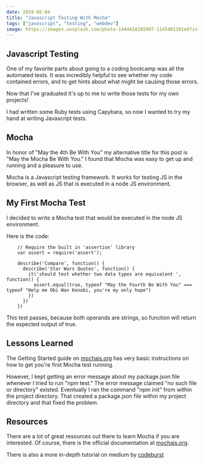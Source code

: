 ```yaml
---
date: 2019-05-04
title: "Javascript Testing With Mocha"
tags: ["javascript", "testing", "webdev"]
image: https://images.unsplash.com/photo-1444418185997-1145401101e0?ixlib=rb-1.2.1&ixid=eyJhcHBfaWQiOjEyMDd9&auto=format&fit=crop&w=1991&q=80
---
```


## Javascript Testing

One of my favorite parts about going to a coding bootcamp was all the automated tests. It was incredibly helpful to see whether my code contained errors, and to get hints about what might be causing those errors.

Now that I've graduated it's up to me to write those tests for my own projects!

I had written some Ruby tests using Capybara, so now I wanted to try my hand at writing Javascript tests.

## Mocha

In honor of "May the 4th Be With You" my alternative title for this post is "May the Mocha Be With You." I found that Mocha was easy to get up and running and a pleasure to use.

Mocha is a Javascript testing framework. It works for testing JS in the browser, as well as JS that is executed in a node JS environment.

## My First Mocha Test

I decided to write a Mocha test that would be executed in the node JS environment.

Here is the code:

        // Require the built in 'assertion' library
        var assert = require('assert');

        describe('Compare', function() {
          describe('Star Wars Quotes', function() {
            it('should test whether two data types are equivalent ', function() {
              assert.equal(true, typeof "May the Fourth Be With You" === typeof "Help me Obi Wan Kenobi, you're my only hope")
            })
          })
        })

This test passes, because both operands are strings, so function will return the expected output of true.

## Lessons Learned

The Getting Started guide on [mochajs.org](https://mochajs.org/#getting-started) has very basic instructions on how to get you're first Mocha test running.

However, I kept getting an error message about my package.json file whenever I tried to run "npm test." The error message claimed "no such file or directory" existed. Eventually I ran the command "npm init" from within the project directory. That created a package.json file within my project directory and that fixed the problem.

## Resources

There are a lot of great resources out there to learn Mocha if you are interested. Of course, there is the official documentation at [mochajs.org](https://mochajs.org/#getting-started).

There is also a more in-depth tutorial on medium by [codeburst](https://codeburst.io/how-to-test-javascript-with-mocha-the-basics-80132324752e)
